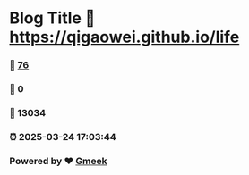# Blog Title :link: https://qigaowei.github.io/life 
### :page_facing_up: [76](https://qigaowei.github.io/life/tag.html) 
### :speech_balloon: 0 
### :hibiscus: 13034 
### :alarm_clock: 2025-03-24 17:03:44 
### Powered by :heart: [Gmeek](https://github.com/Meekdai/Gmeek)
